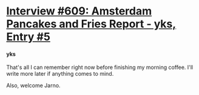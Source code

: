 # [Interview #609: Amsterdam Pancakes and Fries Report - yks, Entry #5](https://www.theoryland.com/intvmain.php?i=609#5)

#### yks

That's all I can remember right now before finishing my morning coffee. I'll write more later if anything comes to mind.

Also, welcome Jarno.


